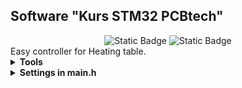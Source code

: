 <h2>Software "Kurs STM32 PCBtech"</h2>

<div id="badges" align="center">
    <img alt="Static Badge" src="https://img.shields.io/badge/Lesson%20-1%20-violet">
    <img alt="Static Badge" src="https://img.shields.io/badge/CPU%20-STM32F407VET6%20-blue">
</div>
Easy controller for Heating table.
		

<details><summary><b>Tools</b></summary>
<div>Programmer: ST-Link V2</div>
<div>Download: OpenOCD</div>
</details>

<details><summary><b>Settings in main.h</b></summary>
<div>//Тumber of repetitions of the cycle</div>
<div>CYCLES_DELAY 250000</div>
</details>